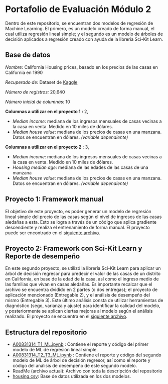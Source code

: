 # Portafolio de Evaluación Módulo 2 

Dentro de este repositorio, se encuentran dos modelos de regresión de Machine Learning. El primero, es un modelo creado de forma manual, el cual utiliza regresión lineal simple; y el segundo es un modelo de árboles de decisión aplicados a regresión creado con ayuda de la librería Sci-Kit Learn. 

## Base de datos

*Nombre:* California Housing prices, basado en los precios de las casas en California en 1990

*Recuperado de:* Dataset de [Kaggle](https://www.kaggle.com/datasets/camnugent/california-housing-prices)

*Número de registros:* 20,640

*Número inicial de columnas:* 10

**Columnas a utilizar en el proyecto 1 :** 2, 

  - _Median income_: mediana de los ingresos mensuales de casas vecinas a la casa en venta. Medido en 10 miles de dólares. 
  -  _Median house value_: mediana de los precios de casas en una manzana. Datos se encuentran en dólares. _(variable dependiente)_
    
**Columnas a utilizar en el proyecto 2 :** 3, 

  - _Median income_: mediana de los ingresos mensuales de casas vecinas a la casa en venta. Medido en 10 miles de dólares.
  - _Housing median age_: mediana de las edades de las casas de una manzana
  -  _Median house value_: mediana de los precios de casas en una manzana. Datos se encuentran en dólares. _(variable dependiente)_

## Proyecto 1: Framework manual
El objetivo de este proyecto, es poder generar un modelo de regresión lineal simple del precio de las casas según el nivel de ingresos de las casas aledañas a esta. Esto se logra a través de un código que aplica gradiente descendiente y realiza el entrenamiento de forma manual. El proyecto puede ser encontrado en el [siguiente archivo](https://github.com/sofireyesm1/A00831314_Evidencia_1/blob/main/A00831314_T1_ML.ipynb).

## Proyecto 2: Framework con Sci-Kit Learn y Reporte de desempeño
En este segundo proyecto, se utilizó la librería Sci-Kit Learn para aplicar un árbol de decisión regresor para predecir el valor de las casas de un distrito en California, en base de la edad de la casa, así como el ingreso medio de las familias que vivan en casas aledañas. Es importante recalcar que el archivo se encuentra dvidido en 2 partes (o dos entregas); el proyecto de aplicación mencionado (Entregable 2), y el análisis de desempeño del mismo (Entregable 3). Este último análisis consta de utilizar herramientas de diagnóstico (sego, varianza y ajuste) para identificar la calidad del modelo, y posteriormente se aplican ciertas mejoras al modelo según el análisis realizado. El proyecto se encuentra en el  [siguiente archivo](https://github.com/sofireyesm1/A00831314_Evidencia_1/blob/main/A00831314_T2_ML.ipynb).

## Estructura del repositorio
- [A00831314_T1_ML.ipynb](https://github.com/sofireyesm1/A00831314_Evidencia_1/blob/main/A00831314_T1_ML.ipynb) : Contiene el reporte y código del primer modelo de ML de regresión lineal simple.
- [A00831314_T2_T3_ML.ipynb](https://github.com/sofireyesm1/A00831314_Evidencia_1/blob/main/A00831314_T2_ML.ipynb) : Contiene el reporte y código del segundo modelo de ML de árbol de decisión regresor, así como el reporte y código del análisis de desempeño de este segundo modelo. 
- ReadMe (archivo actual): Archivo con toda la descripción del repositorio
- [housing.csv](https://github.com/sofireyesm1/A00831314_Evidencia_1/blob/main/housing.csv): Base de datos utilizada en los dos modelos. 


